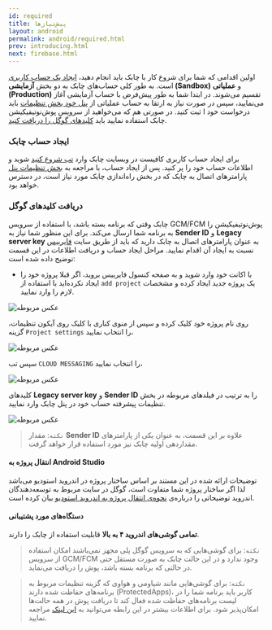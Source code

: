 ```yaml
---
id: required
title: پیش‌نیازها
layout: android
permalink: android/required.html
prev: introducing.html
next: firebase.html
---
```


اولین اقدامی که شما برای شروع کار با چابک باید انجام دهید، [ایجاد یک حساب کاربری](https://chabokpush.com/register.html) است. به طور کلی حساب‌های چابک به دو بخش **آزمایشی (Sandbox)** و **عملیاتی (Production)** تقسیم می‌شوند. در ابتدا شما به طور پیش‌فرض با حساب آزمایشی آغاز می‌نمایید، سپس در صورت نیاز به ارتقا به حساب عملیاتی از [پنل خود بخش تنظیمات](https://doc.chabokpush.com/panel/settings.html#%D8%AF%D8%B1%D8%AE%D9%88%D8%A7%D8%B3%D8%AA-%D8%AD%D8%B3%D8%A7%D8%A8-%D8%B9%D9%85%D9%84%DB%8C%D8%A7%D8%AA%DB%8C) باید درخواست خود ا ثبت کنید. در صورتی هم که می‌خواهید از سرویس پوش‌نوتیفیکیشن چابک استفاده نمایید باید [کلیدهای گوگل را دریافت کنید](https://doc.chabokpush.com/android/required.html#دریافت-کلیدهای-گوگل).

### ایجاد حساب چابک

برای ایجاد حساب کاربری کافیست در وبسایت چابک وارد [تب شروع کنید](https://chabokpush.com/register.html) شوید و اطلاعات حساب خود را پر کنید. پس از ایجاد حساب، با مراجعه به [بخش تنظیمات پنل](https://doc.chabokpush.com/panel/settings.html#%D8%AF%D8%B3%D8%AA%D8%B1%D8%B3%DB%8C%D9%87%D8%A7-%D9%88-%D8%AA%D9%88%DA%A9%D9%86%D9%87%D8%A7) پارامترهای اتصال به چابک که در بخش راه‌اندازی چابک مورد نیاز است، در دسترس خواهد بود. 


### دریافت ‌کلیدهای گوگل

چابک وقتی که برنامه بسته باشد، با استفاده از سرویس GCM/FCM پوش‌نوتیفیکیشن را به برنامه شما ارسال می‌کند. برای این منظور شما نیاز به **Sender ID** و **Legacy server key** به عنوان پارامترهای اتصال به چابک دارید که باید از طریق سایت [فایربیس](https://console.firebase.google.com) نسبت به ایجاد آن اقدام نمایید. مراحل ایجاد حساب و دریافت اطلاعات در این قسمت توضیح داده شده است:


- با اکانت خود وارد شوید و به صفحه کنسول فایربیس بروید، اگر قبلا پروژه خود را ایجاد نکرده‌اید با استفاده از `add project` یک پروژه جدید ایجاد کرده و مشخصات لازم را وارد نمایید.

![عکس مربوطه](http://uupload.ir/files/189r_console.png)


روی نام پروژه خود کلیک کرده و سپس از منوی کناری با کلیک روی آیکون تنظیمات، گزینه `Project settings` را انتخاب نمایید،

![عکس مربوطه](http://uupload.ir/files/4zw7_screen_shot_2017-12-30_at_11.49.18_am.png)


سپس تب `CLOUD MESSAGING` را انتخاب نمایید،

![عکس مربوطه](http://uupload.ir/files/gx28_vjyi_clousd.png)


کلیدهای **Legacy server key** و **Sender ID** را به ترتیب در فیلدهای مربوطه در بخش تنظیمات پیشرفته حساب خود در پنل چابک وارد نمایید.

![عکس مربوطه](https://raw.githubusercontent.com/chabokpush/chabok-assets/master/chabok-docs/android/gcm.png)


> `نکته`: مقدار **Sender ID** علاوه بر این قسمت، به عنوان یکی از پارامترهای مقداردهی اولیه چابک نیز مورد استفاده قرار خواهد گرفت.


#### انتقال پروژه به Android Studio 

توضیحات ارائه شده در این مستند بر اساس ساختار پروژه در اندروید استودیو می‌باشد لذا اگر ساختار پروژه شما متفاوت است، گوگل در سایت مربوط به توسعه‌دهندگان اندروید توضیحاتی را درباره‌ی [نحوه‌ی انتقال پروژه به اندروید استودیو](https://developer.android.com/studio/intro/migrate.html) بیان کرده است.

#### دستگاه‌های مورد پشتیبانی

**تمامی گوشی‌های اندروید ۴ به بالا** قابلیت استفاده از چابک را دارند.

> `نکته`: برای گوشی‌هایی که به سرویس گوگل پلی مجهز نمی‌باشند امکان استفاده از سرویس GCM/FCM وجود ندارد و در این حالت چابک به صورت مستقل حتی در حالتی که برنامه بسته باشد، پوش را دریافت می‌نماید.

> `نکته`: برای گوشی‌هایی مانند شیاومی و هواوی که گزینه تنظیمات مربوط به برنامه‌های حفاظت شده دارند (ProtectedApps)، کاربر باید برنامه شما را در لیست برنامه‌های حفاظت شده فعال کند تا دریافت پوش در همه حالت‌ها امکان‌پذیر شود. برای اطلاعات بیشتر در این رابطه می‌توانید به [این لینک](https://doc.chabokpush.com/android/troubleshoot.html#%D8%AF%D9%82%D8%AA-%DA%A9%D9%86%DB%8C%D8%AF-%DA%A9%D9%87-%D8%A7%D9%BE%D9%84%DB%8C%DA%A9%DB%8C%D8%B4%D9%86-%D8%AF%D8%B1-%D8%AD%D8%A7%D9%84%D8%AA-force-stop-%D9%86%D8%A8%D8%A7%D8%B4%D8%AF) مراجعه نمایید.









